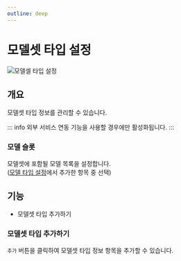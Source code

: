 ```yaml
---
outline: deep
---
```


# 모델셋 타입 설정

![모델셀 타입 설정](/ko/project/project-settings-modelset-type.png)


## 개요
모델셋 타입 정보를 관리할 수 있습니다.  

::: info
외부 서비스 연동 기능을 사용할 경우에만 활성화됩니다.
:::

### 모델 슬롯
모델셋에 포함될 모델 목록을 설정합니다.  
([모델 타입 설정](./project-settings-model-type)에서 추가한 항목 중 선택)


## 기능
- 모델셋 타입 추가하기

### 모델셋 타입 추가하기
`추가` 버튼을 클릭하여 모델셋 타입 정보 항목을 추가할 수 있습니다.


